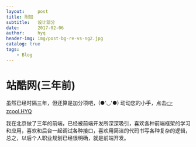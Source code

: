 ```yaml
---
layout:     post
title: 附加
subtitle:   设计部分
date:       2017-02-06
author:     hyq
header-img: img/post-bg-re-vs-ng2.jpg
catalog: true
tags:
    - Blog
---
```


# 站酷网(三年前)
虽然已经时隔三年，但还算是加分项吧，(●'◡'●)
动动您的小手，点击<a href="http://hanyuqian.zcool.com.cn/">👉zcool.HYQ</a>  <br />

我在北京做了三年的前端，已经被前端开发所深深吸引，喜欢各种前端框架的学习和应用，喜欢和后台一起调试各种接口，喜欢用简洁的代码书写各种复杂的逻辑，总之，以后个人职业规划已经很明确，就是前端开发。

